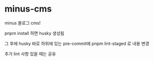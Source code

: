 # minus-cms

minus 블로그 cms!

pnpm install 하면 husky 생성됨

그 후에 husky 바로 하위에 있는 pre-commit에
pnpm lint-staged
로 내용 변경

추가 lint 사항 있을 때는 공유
